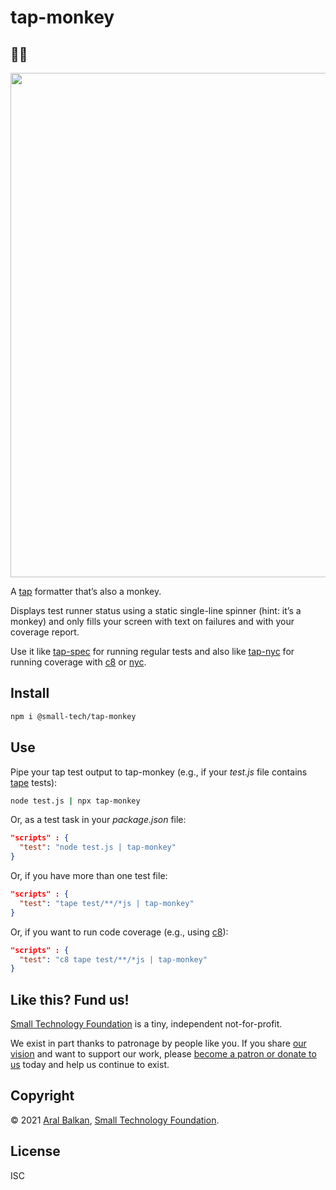 # tap-monkey

## 🍌️🐒️

<img src='https://small-tech.org/images/tap-monkey.gif' width='807px'>

A [tap](https://testanything.org/) formatter that’s also a monkey.

Displays test runner status using a static single-line spinner (hint: it’s a monkey) and only fills your screen with text on failures and with your coverage report.

Use it like [tap-spec](https://github.com/scottcorgan/tap-spec) for running regular tests and also like [tap-nyc](https://github.com/MegaArman/tap-nyc) for running coverage with [c8](https://github.com/bcoe/c8) or [nyc](https://github.com/istanbuljs/nyc).

## Install

```sh
npm i @small-tech/tap-monkey
```

## Use

Pipe your tap test output to tap-monkey (e.g., if your _test.js_ file contains [tape](https://github.com/substack/tape) tests):

```sh
node test.js | npx tap-monkey
```

Or, as a test task in your _package.json_ file:

```json
"scripts" : {
  "test": "node test.js | tap-monkey"
}
```

Or, if you have more than one test file:

```json
"scripts" : {
  "test": "tape test/**/*js | tap-monkey"
}
```

Or, if you want to run code coverage (e.g., using [c8]()):

```json
"scripts" : {
  "test": "c8 tape test/**/*js | tap-monkey"
}
```

## Like this? Fund us!

[Small Technology Foundation](https://small-tech.org) is a tiny, independent not-for-profit.

We exist in part thanks to patronage by people like you. If you share [our vision](https://small-tech.org/about/#small-technology) and want to support our work, please [become a patron or donate to us](https://small-tech.org/fund-us) today and help us continue to exist.

## Copyright

&copy; 2021 [Aral Balkan](https://ar.al), [Small Technology Foundation](https://small-tech.org).

## License

ISC
